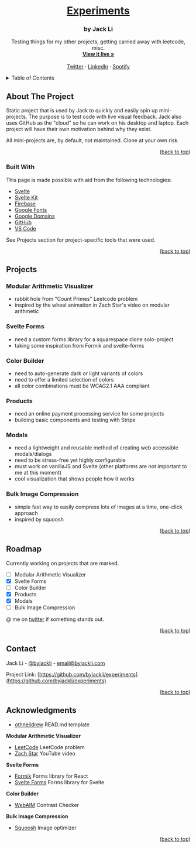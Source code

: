 <div id="top"></div>

<div align="center">
  <a href="https://github.com/byjackli/experiments">
    <h1>Experiments</h1>
  </a>

  <h3 align="center">by Jack Li</h3>

  <p align="center">
    Testing things for my other projects, getting carried away with leetcode, misc.
    <br />
    <a href="https://experiments.byjackli.com"><strong>View it live »</strong></a>
    <br />
    <br />
    <a href="https://twitter.com/byjackli">Twitter</a>
    ·
    <a href="https://www.linkedin.com/in/byjackli/">LinkedIn</a>
    ·
    <a href="https://open.spotify.com/user/primeno17">Spotify</a>
  </p>
</div>



<!-- TABLE OF CONTENTS -->
<details>
  <summary>Table of Contents</summary>
  <ol>
    <li>
      <a href="#about-the-project">About The Project</a>
      <ul>
        <li><a href="#built-with">Built With</a></li>
      </ul>
    </li>
    <li><a href="#projects">Projects</a>
    <ul>
        <li><a href="#modular-arithmetic-visualizer">Modular Arithmetic Visualizer</a></li>
        <li><a href="#svelte-forms">Svelte Forms</a></li>
        <li><a href="#color-contrast">Color Builder</a></li>
      </ul>
    </li>
    <li><a href="#roadmap">Roadmap</a></li>
    <li><a href="#acknowledgments">Acknowledgments</a></li>
  </ol>
</details>



<!-- ABOUT THE PROJECT -->
## About The Project

Static project that is used by Jack to quickly and easily spin up mini-projects. The purpose is to test code with live visual feedback. Jack also uses GitHub as the "cloud" so he can work on his desktop and laptop. Each project will have their own motivation behind why they exist.

All mini-projects are, by default, not maintained. Clone at your own risk.
<p align="right">(<a href="#top">back to top</a>)</p>



### Built With

This page is made possible with aid from the following technologies:
* [Svelte](https://svelte.dev/)
* [Svelte Kit](https://kit.svelte.dev/)
* [Firebase](https://firebase.google.com/)
* [Google Fonts](https://fonts.google.com/icons)
* [Google Domains](https://domains.google.com/)
* [GitHub](https://github.com/)
* [VS Code](https://code.visualstudio.com/)

See Projects section for project-specific tools that were used.
<p align="right">(<a href="#top">back to top</a>)</p>

## Projects

### Modular Arithmetic Visualizer
* rabbit hole from "Count Primes" Leetcode problem
* inspired by the wheel animation in Zach Star's video on modular arithmetic


### Svelte Forms
* need a custom forms library for a squarespace clone solo-project
* taking some inspiration from Formik and svelte-forms


### Color Builder
* need to auto-generate dark or light variants of colors
* need to offer a limited selection of colors
* all color combinations must be WCAG2.1 AAA compliant


### Products
* need an online payment processing service for some projects
* building basic components and testing with Stripe


### Modals
* need a lightweight and reusable method of creating web accessible modals/dialogs
* need to be stress-free yet highly configurable
* must work on vanillaJS and Svelte (other platforms are not important to me at this moment)
* cool visualization that shows people how it works


### Bulk Image Compression
* simple fast way to easily compress lots of images at a time, one-click approach
* inspired by squoosh

<p align="right">(<a href="#top">back to top</a>)</p>



<!-- ROADMAP -->
## Roadmap
Currently working on projects that are marked.

- [ ] Modular Arithmetic Visualizer
- [x] Svelte Forms
- [ ] Color Builder
- [x] Products
- [x] Modals
- [ ] Bulk Image Compression

@ me on [twitter](https://www.twitter.com/byjackli) if something stands out.
<p align="right">(<a href="#top">back to top</a>)</p>



<!-- CONTACT -->
## Contact

Jack Li - [@byjackli](https://twitter.com/byjackli) - email@byjackli.com

Project Link: [https://github.com/byjackli/experiments](https://github.com/byjackli/experiments)

<p align="right">(<a href="#top">back to top</a>)</p>



<!-- ACKNOWLEDGMENTS -->
## Acknowledgments

* [othneildrew](https://github.com/othneildrew/Best-README-Template) READ.md template


<strong>Modular Arithmetic Visualizer</strong>
* [LeetCode](https://leetcode.com/problems/count-primes/) LeetCode problem
* [Zach Star](https://www.youtube.com/watch?v=lJ3CD9M3nEQ) YouTube video

<strong>Svelte Forms</strong>
* [Formik](https://formik.org/) Forms library for React
* [Svelte Forms](https://github.com/chainlist/svelte-forms) Forms library for Svelte

<strong>Color Builder</strong>
* [WebAIM](https://webaim.org/) Contrast Checker

<strong>Bulk Image Compression</strong>
* [Squoosh](https://squoosh.app/) Image optimizer

<p align="right">(<a href="#top">back to top</a>)</p>
